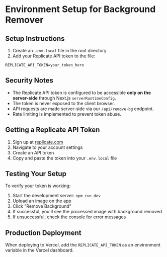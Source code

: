 # Environment Setup for Background Remover

## Setup Instructions

1. Create an `.env.local` file in the root directory
2. Add your Replicate API token to the file:
```
REPLICATE_API_TOKEN=your_token_here
```

## Security Notes

- The Replicate API token is configured to be accessible **only on the server-side** through Next.js `serverRuntimeConfig`.
- The token is never exposed to the client browser.
- API requests are made server-side via our `/api/remove-bg` endpoint.
- Rate limiting is implemented to prevent token abuse.

## Getting a Replicate API Token

1. Sign up at [replicate.com](https://replicate.com)
2. Navigate to your account settings
3. Create an API token
4. Copy and paste the token into your `.env.local` file

## Testing Your Setup

To verify your token is working:

1. Start the development server: `npm run dev`
2. Upload an image on the app
3. Click "Remove Background"
4. If successful, you'll see the processed image with background removed
5. If unsuccessful, check the console for error messages

## Production Deployment

When deploying to Vercel, add the `REPLICATE_API_TOKEN` as an environment variable in the Vercel dashboard. 
